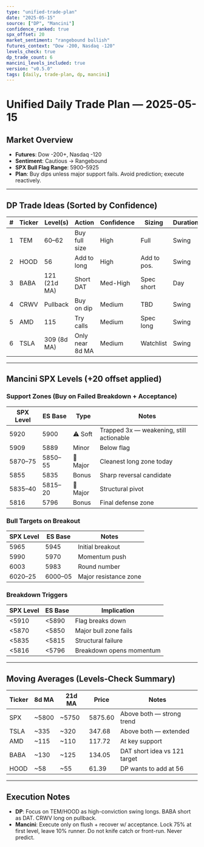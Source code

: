 ```yaml
---
type: "unified-trade-plan"
date: "2025-05-15"
source: ["DP", "Mancini"]
confidence_ranked: true
spx_offset: 20
market_sentiment: "rangebound bullish"
futures_context: "Dow -200, Nasdaq -120"
levels_check: true
dp_trade_count: 6
mancini_levels_included: true
version: "v0.5.0"
tags: [daily, trade-plan, dp, mancini]
---
```


# Unified Daily Trade Plan — 2025-05-15

## Market Overview
- **Futures**: Dow -200+, Nasdaq -120
- **Sentiment**: Cautious → Rangebound
- **SPX Bull Flag Range**: 5900–5925
- **Plan**: Buy dips unless major support fails. Avoid prediction; execute reactively.

---

## DP Trade Ideas (Sorted by Confidence)

| # | Ticker | Level(s)     | Action              | Confidence | Sizing       | Duration | Sentiment |
|---|--------|--------------|---------------------|------------|--------------|----------|-----------|
| 1 | TEM    | 60–62        | Buy full size       | High       | Full         | Swing    | Bullish   |
| 2 | HOOD   | 56           | Add to long         | High       | Add to pos.  | Swing    | Bullish   |
| 3 | BABA   | 121 (21d MA) | Short DAT           | Med-High   | Spec short   | Day      | Bearish   |
| 4 | CRWV   | Pullback     | Buy on dip          | Medium     | TBD          | Swing    | Bullish   |
| 5 | AMD    | 115          | Try calls           | Medium     | Spec long    | Swing    | Bullish   |
| 6 | TSLA   | 309 (8d MA)  | Only near 8d MA     | Medium     | Watchlist    | Swing    | Bullish   |

---

## Mancini SPX Levels (+20 offset applied)

### Support Zones (Buy on Failed Breakdown + Acceptance)

| SPX Level | ES Base | Type     | Notes                                    |
|-----------|---------|----------|------------------------------------------|
| 5920      | 5900    | ⚠️ Soft   | Trapped 3x — weakening, still actionable |
| 5909      | 5889    | Minor    | Below flag                               |
| 5870–75   | 5850–55 | 🔑 Major | Cleanest long zone today                 |
| 5855      | 5835    | Bonus    | Sharp reversal candidate                 |
| 5835–40   | 5815–20 | 🔑 Major | Structural pivot                          |
| 5816      | 5796    | Bonus    | Final defense zone                        |

### Bull Targets on Breakout

| SPX Level | ES Base | Notes                    |
|-----------|---------|--------------------------|
| 5965      | 5945    | Initial breakout          |
| 5990      | 5970    | Momentum push             |
| 6003      | 5983    | Round number               |
| 6020–25   | 6000–05 | Major resistance zone     |

### Breakdown Triggers

| SPX Level | ES Base | Implication               |
|-----------|---------|---------------------------|
| <5910     | <5890   | Flag breaks down          |
| <5870     | <5850   | Major bull zone fails     |
| <5835     | <5815   | Structural failure         |
| <5816     | <5796   | Breakdown opens momentum  |

---

## Moving Averages (Levels-Check Summary)

| Ticker | 8d MA | 21d MA | Price     | Notes                         |
|--------|-------|--------|-----------|-------------------------------|
| SPX    | ~5800 | ~5750  | 5875.60   | Above both — strong trend     |
| TSLA   | ~335  | ~320   | 347.68    | Above both — extended         |
| AMD    | ~115  | ~110   | 117.72    | At key support                |
| BABA   | ~130  | ~125   | 134.05    | DAT short idea vs 121 target |
| HOOD   | ~58   | ~55    | 61.39     | DP wants to add at 56         |

---

## Execution Notes

- **DP**: Focus on TEM/HOOD as high-conviction swing longs. BABA short as DAT. CRWV long on pullback.
- **Mancini**: Execute only on flush + recover w/ acceptance. Lock 75% at first level, leave 10% runner. Do not knife catch or front-run. Never predict.
